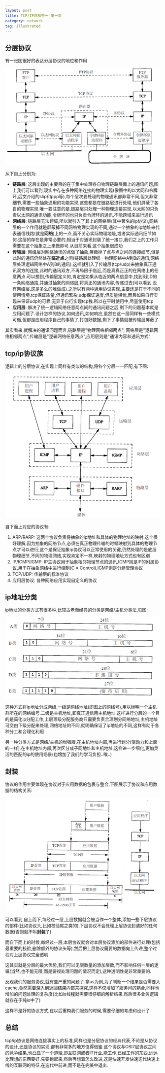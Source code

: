 ```yaml
---
layout: post
title: TCP/IP详解卷一 第一章
category: network
tag: illustrated
---
```


## 分层协议

有一张图很好的表达分层协议的地位和作用

![分层协议][layer]

从下自上分别为:

* **链路层**: 这层出现的主要目的在于集中处理各自物理链路层面上的通讯问题,图上我们可以看到,现实中存在多种网络连接的物理实现(像图中的以太网和令牌环,后文介绍的slip和ppp等),每个层次要处理的物理通讯都非常不同,但又非常细节,需要一些抽象通用的功能实现,这些都是在链路层进行处理,他们屏蔽了各自的物理实现.唯一要注意的是,链路层只处理一种物理连接实现,以太网的只负责以太网的通讯功能,令牌环的也只负责令牌环的通讯,不能跨域来进行通讯
* **网络层**: 链路层无法跨域,所以就引入了其上的网络层(其中著名的ip协议),网络层的一个作用就是屏蔽掉不同网络物理实现的不同,通过一个抽象的ip地址来代表通信线路(就是**网络**)上的一点,而不关心实际物理地址,或者实际通讯细节如何.这层的存在是非常必要的,相当于对通讯封装了统一接口,我们之上的工作只需要在这个抽象之上来做即可.从目前来看,这个抽象很成功
* **传输层**: 网络层对网络通讯的点做了抽象,屏蔽掉了点与点之间的连接细节,但是此时的通讯仍然处在**临近点**之间(链路层处理统一物理网络中A到B的通讯,网络层处理逻辑网络中A到B的通讯),这样就引入了传输层(tcp/udp)来抽象真正通讯双方的连接,此时的通讯双方,不再局限于临近,而是真真正正的在网络上的任意两点.可以想到,传输层定义的,肯定是如果从临近的两点信息中,找到S到D的一条网络通路,并通过抽象的网络层,将真正的通讯内容,传递过去(可以看到,没有网络层,这是多么的难做成).之所以有两种通用协议实现,主要还是在于不同的使用情境.tcp保证质量,但通讯繁杂;udp保证速度,但质量堪忧,而且如果自行实现来保证udp的可靠,无异于自行实现tcp栈.所以在平时使用中,尽量使用tcp
* **应用层**: 解决了统一逻辑网络任意两点间的通讯问题之后,剩下的问题基本就是应用问题了.设计怎样的协议,如何通讯,如何响应,虽然在这一层同样有一些模式可循,但都是应用程序自己的事情了,打包好数据,剩下了事情就被传输层屏蔽了

其实看来,就解决的通讯问题而言,链路层是"物理网络相邻两点", 网络层是"逻辑网络相邻两点",传输层是"逻辑网络任意两点",应用层则是"通讯内容和通讯方式"

## tcp/ip协议族

逻辑上的分层协议,在实现上同样有类似的结构,将各个分层一一匹配,有下图:

![协议族][protocol]

自下而上对应的协议有:

1. ARP/RARP: 这两个协议负责将抽象的ip地址和具体的物理地址的映射.这个很好理解,因为抽象的网络节点,必须在真正物理传输的时候映射到具体的物理节点才可以进行,这个是保证抽象ip协议可以正常使用的关键,仍然处理的是底层物理细节,不同的物理网络,实现肯定不一样,映射的物理地址方式也有区别
2. IP/ICMP/IGMP: IP主协议用于抽象相邻物理节点的通讯,ICMP则是IP的附属协议,用于在抽象网络中进行控制(C = Control),IGMP则是分组管理协议
3. TCP/UDP: 传输层的标准协议
4. 应用层协议: 各种网络应用实现自定义的协议

## ip地址分类

ip地址的分类方式有很多种,比较古老而经典的分类是网络/主机分类法,见图:

![网络/主机分类][ip_address]

这种方式将ip地址分成两级,一级是网络地址(即图上的网络号),用以标明一个主机群所在的网络编号,二级是主机地址,即真正通信用主机地址.这样进行分层的一个目的是简化ip分配工作,上层顶级分配服务商只需要负责合理划分网络地址,主机地址可交由下级分配来处理,网络地址的不同,就明确保证了ip地址的不同,这样有助于各种分工和合理化利用

另一种分类方式是网络/主机的增强版,在主机地址内部,再进行划分(驱动力和上面的一样),在主机地址内部,再次区分成子网地址和主机地址,这样进一步细化,更加灵活的匹配的ip的使用场景(也增加了我们的学习负担..唉..)

## 封装

协议的作用主要体现在协议对于应用数据的包裹与整合,下图展示了协议和应用数据的结构关系:

![协议封装][network_encode]

可以看到,自上而下,每经过一层,上层数据就会被当作一个整体,添加一些下层协议的部件(比如协议头,比如校验尾之类的),下层协议不会处理上层协议封装好的任何数据(否则就不叫**封装**了)

而自下而上的时候,每经过一层,本层协议就会对本层协议添加的部件进行处理(包括最重要的校验,删除额外的协议头等),然后把上层协议需要的数据向上传递,整个过程对上层协议完全透明

这其实就是分层的最大优势,我们可以无限数量的添加层数,而不影响任何一层的逻辑(当然,也不能无限,而是要视处理问题的情况而定),这种透明性是非常重要的.

反观我们的服务协议,就有些严重的问题了.拿us为例,为了判断一个结果是否需要入cache,竟然需要深入到返回结果内部来探究,这样不仅增加了服务间的耦合,同样也增加的问题处理的复杂度(比如io线程就需要很仔细的解析结果,然后很多业务逻辑就存在于纯io中了)

这样不是好的协议方式,在以后重构我们服务的时候,需要仔细的考虑和设计了

## 总结

tcp/ip协议是网络连接事实上的标准,同样也是分层协议的经典代表,不论是从协议的设计,还是协议的实现,都有非常多的地方值得借鉴.这个协议与OSI7层协议之间的竞争结果,也凸显了一个道理,即互联网或者IT行业,能工作,已经工作的东西,远远比理想的东西要好.先要跑起来,然后再想着怎么改进,这是快速开发快速迭代快速上线的互联网的特征,在迭代中前进,而不是在完美中退出.


[layer]: /image/tcp_ip_layer.png "分层协议"
[protocol]: /image/tcp_ip_protocol.png "协议族"
[ip_address]: /image/ip_address.png "网络/主机分类"
[network_encode]: /image/network_encode.png "协议封装"
